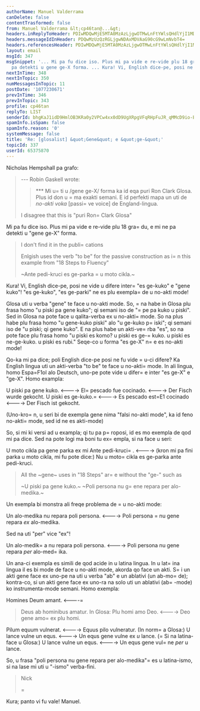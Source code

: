 ```yaml
---
authorName: Manuel Valderrama
canDelete: false
contentTrasformed: false
from: Manuel Valderrama &lt;cp46tan@...&gt;
headers.inReplyToHeader: PDIwMDQwMjE5MTA0MzAzLjgwOTMwLnFtYWlsQHdlYjI1MDA4Lm1haWwudWtsLnlhaG9vLmNvbT4=
headers.messageIdInHeader: PDQwMzUzQzRGLjgwNDAxMDVAaG90cG9wLmNvbT4=
headers.referencesHeader: PDIwMDQwMjE5MTA0MzAzLjgwOTMwLnFtYWlsQHdlYjI1MDA4Lm1haWwudWtsLnlhaG9vLmNvbT4=
layout: email
msgId: 347
msgSnippet: '... Mi pa fu dice iso. Plus mi pa vide e re-vide plu 18 gradu, e mi ne
  pa detekti u gene ge-X forma. ... Kura! Vi, English dice-pe, posi ne vide u difere'
nextInTime: 348
nextInTopic: 350
numMessagesInTopic: 11
postDate: '1077230671'
prevInTime: 346
prevInTopic: 343
profile: cp46tan
replyTo: LIST
senderId: bhgKaJ1idD9HmlOB3KRa0y2VPCw4xx0dD9UgXRpgVFqRHpFuJR_qMMcD9io-EQw2uWUqAVbxCeIhAWPLgOTxzVl6TzcGLEn2suuow5Q
spamInfo.isSpam: false
spamInfo.reason: '0'
systemMessage: false
title: 'Re: [glosalist] &quot;Gene&quot; e &quot;ge-&quot;'
topicId: 337
userId: 65375870
---
```


Nicholas Hempshall pa grafo:

>--- Robin Gaskell wrote:
>
>  
>
>>***  Mi u=
ti u /gene ge-X/ forma ka id eqa puri Ron
>>Clark Glosa.  Plus id 
>>don u =
ma exakti semani.  E id perfekti mapa un uti
>>de _no-akti 
>>voka_  [passi=
ve voice] de England-lingua.
>>    
>>
>
>I disagree that this is "puri Ron=
 Clark Glosa"
>  
>
Mi pa fu dice iso. Plus mi pa vide e re-vide plu 18 gra=
du, e mi ne pa 
detekti u "gene ge-X" forma.

>I don't find it in the publi=
cations
>
>Enlgish uses the verb "to be" for the passive
>construction as i=
n this example from "18 Steps to
>Fluency"
>
>~Ante pedi-kruci es ge-parka =
u moto cikla.~
>  
>
Kura! Vi, English dice-pe, posi ne vide u difere inter=
 "es ge-kuko" e 
"gene kuko"! "es ge-kuko", "es ge-parki" ne es plu exempla=
 de u no-akti 
mode!

Glosa uti u verba "gene" te face u no-akti mode. So, =
na habe in Glosa 
plu frasa homo "u piski pa gene kuko"; qi semani iso de "=
pe pa kuko u 
piski". Sed in Glosa na pote face u qalita-verba ex u no-akti=
 mode. So 
na plus habe plu frasa homo "u gene-kuko piski" alo "u ge-kuko p=
iski"; 
qi semani iso de "u piski; qi gene kuko". E na plus habe un akti-ve=
rba 
"es", so na pote face plu frasa homo "u piski es komo? u piski es 
ge-=
kuko. u piski es ne-ge-kuko. u piski es rubi." Seqe-co u forma "es 
ge-X" n=
e es no-akti mode!

Qo-ka mi pa dice; poli English dice-pe posi ne fu vide =
u-ci difere? Ka 
English lingua uti un akti-verba "to be" te face u no-akti=
 mode. In ali 
lingua, homo Espa=F1ol alo Deutsch, uno-pe pote vide u difer=
e inter "es 
ge-X" e "ge-X". Homo exampla:

U piski pa gene kuko. <----> El=
 pescado fue cocinado. <----> Der Fisch 
wurde gekocht.
U piski es ge-kuko.=
 <----> Es pescado est=E1 cocinado <----> Der Fisch ist 
gekocht.

(Uno-kro=
n, u seri bi de exempla gene nima "falsi no-akti mode", ka id 
feno no-akti=
 mode, sed id ne es akti-mode)

So, si mi ki versi ad u exampla; qi tu pa p=
roposi, id es mo exempla de 
qod mi pa dice. Sed na pote logi ma boni tu ex=
empla, si na face u seri:

U moto cikla pa gene parka ex mi Ante pedi-kruci=
. <----> (kron mi pa 
fini parka u moto cikla, mi fu pote dice:)  Nu u moto=
 cikla es ge-parka 
ante pedi-kruci.

>All the ~gene~ uses in "18 Steps" ar=
e without
>the "ge-" such as
>
>~U piski pa gene kuko.~
>~Poli persona nu g=
ene repara per alo-medika.~
>

Un exempla bi monstra ali freqe problema de =
u no-akti mode:

Un alo-medika nu repara poli persona. <----> Poli persona =
nu gene repara 
_ex_ alo-medika.

Sed na uti "per" vice "ex"!

Un alo-medik=
a nu repara poli persona. <----> Poli persona nu gene repara 
_per_ alo-med=
ika.

Un ana-ci exempla es simili de qod acide in u latina lingua. In u lat=
ina 
lingua il es bi mode de face u no-akti mode, akorda qo face un akti. S=
i 
un akti gene face ex uno-pe na uti u verba "ab" e un ablativi (un 
ab-mo=
de); kontra-co, si un akti gene face ex uno-ra na solo uti un 
ablativi (ab=
-mode) ko instrumenta-mode semani. Homo exempla:

Homines Deum amant. <----=
> Deus ab hominibus amatur.
In Glosa: Plu homi amo Deo. <----> Deo gene amo=
 ex plu homi.

Pilum equum vulnerat. <----> Equus pilo vulneratur.
(In norm=
a Glosa:) U lance vulne un equs. <----> Un equs gene vulne ex 
_u_ lance.
(=
Si na latina-face u Glosa:) U lance vulne un equs. <----> Un equs gene 
vul=
ne _per_ u lance.

So, u frasa "poli persona nu gene repara per alo-medika"=
 es u 
latina-ismo, si na lase mi uti u "-ismo" verba-fini.

>
>Nick
>
> 
>=

>
>  
>

Kura; panto vi fu vale!
Manuel.


